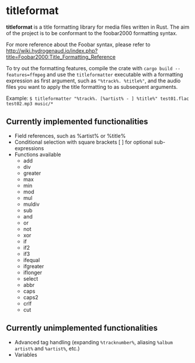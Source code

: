# titleformat

**titleformat** is a title formatting library for media files written in Rust. The aim of the project is to be conformant to the foobar2000 formatting syntax.

For more reference about the Foobar syntax, please refer to http://wiki.hydrogenaud.io/index.php?title=Foobar2000:Title_Formatting_Reference

To try out the formatting features, compile the crate with `cargo build --features=ffmpeg` and use the `titleformatter` executable with a formatting expression as first argument, such as `"%track%. %title%"`, and the audio files you want to apply the title formatting to as subsequent arguments.

Example: `$ titleformatter "%track%. [%artist% - ] %title%" test01.flac test02.mp3 music/*`

## Currently implemented functionalities
* Field references, such as %artist% or %title%
* Conditional selection with square brackets [ ] for optional sub-expressions
* Functions available
  * add
  * div
  * greater
  * max
  * min
  * mod
  * mul
  * muldiv
  * sub
  * and
  * or
  * not
  * xor
  * if
  * if2
  * if3
  * ifequal
  * ifgreater
  * iflonger
  * select
  * abbr
  * caps
  * caps2
  * crlf
  * cut

## Currently unimplemented functionalities
 * Advanced tag handling (expanding `%tracknumber%`, aliasing `%album artist%` and `%artist%`, etc.)
 * Variables